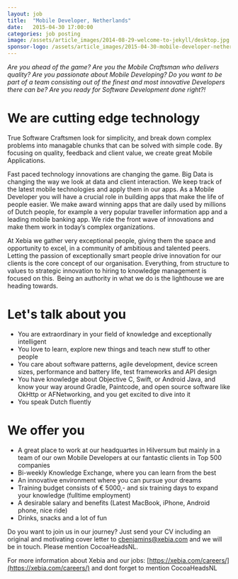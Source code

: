 ```yaml
---
layout: job
title:  "Mobile Developer, Netherlands"
date:   2015-04-30 17:00:00
categories: job posting
image: /assets/article_images/2014-08-29-welcome-to-jekyll/desktop.jpg
sponsor-logo: /assets/article_images/2015-04-30-mobile-developer-netherlands/Xebia-logo.png
---
```


*Are you ahead of the game? Are you the Mobile Craftsman who delivers quality? Are you passionate about Mobile Developing? Do you want to be part of a team consisting out of the finest and most innovative Developers there can be? Are you ready for Software Development done right?!*


# We are cutting edge technology

True Software Craftsmen look for simplicity, and break down complex problems into managable chunks that can be solved with simple code. By focusing on quality, feedback and client value, we create great Mobile Applications.  

Fast paced technology innovations are changing the game. Big Data is changing the way we look at data and client interaction. We keep track of the latest mobile technologies and apply them in our apps. 
As a Mobile Developer you will have a crucial role in building apps that make the life of people easier. We make award winning apps that are daily used by millions of Dutch people, for example a very popular traveller information app and a leading mobile banking app. We ride the front wave of innovations and make them work in today’s complex organizations.

At Xebia we gather very exceptional people, giving them the space and opportunity to excel, in a community of ambitious and talented peers. Letting the passion of exceptionally smart people drive innovation for our clients is the core concept of our organisation. Everything, from structure to values to strategic innovation to hiring to knowledge management is focused on this.  Being an authority in what we do is the lighthouse we are heading towards.

# Let's talk about you
- You are extraordinary in your field of knowledge and exceptionally intelligent
- You love to learn, explore new things and teach new stuff to other people
- You care about software patterns, agile development, device screen sizes, performance and battery life, test frameworks and API design
- You have knowledge about Objective C, Swift, or Android Java, and know your way around Gradle, Paintcode, and open source software like OkHttp or AFNetworking, and you get excited to dive into it
- You speak Dutch fluently

# We offer you

- A great place to work at our headquartes in Hilversum but mainly in a team of our own Mobile Developers at our fantastic clients in Top 500 companies
- Bi-weekly Knowledge Exchange, where you can learn from the best
- An innovative environment where you can pursue your dreams
- Training budget consists of € 5000,- and six training days to expand your knowledge (fulltime employment)
- A desirable salary and benefits (Latest MacBook, iPhone, Android phone, nice ride)
- Drinks, snacks and a lot of fun

Do you want to join us in our journey? Just send your CV including an original and motivating cover letter to [cbenjamins@xebia.com](mailto:cbenjamins@xebia.com) and we will be in touch. Please mention CocoaHeadsNL. 

For more information about Xebia and our jobs: [https://xebia.com/careers/](https://xebia.com/careers/) and dont forget to mention CocoaHeadsNL
